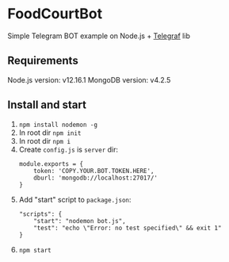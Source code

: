 # FoodCourtBot
Simple Telegram BOT example on Node.js + [Telegraf](https://telegraf.js.org/#/) lib
## Requirements
Node.js version: v12.16.1
MongoDB version: v4.2.5
## Install and start
1. ```npm install nodemon -g```
2. In root dir ```npm init```
3. In root dir ```npm i```
4. Create ```config.js``` is ```server``` dir:
    ```code
    module.exports = {
        token: 'COPY.YOUR.BOT.TOKEN.HERE',
        dburl: 'mongodb://localhost:27017/'
    }
    ```
5. Add "start" script to ```package.json```:
    ```code
    "scripts": {
        "start": "nodemon bot.js",
        "test": "echo \"Error: no test specified\" && exit 1"
    }
    ```
6. ```npm start```